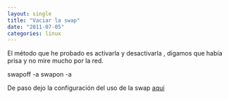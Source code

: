```yaml
---
layout: single
title: "Vaciar la swap"
date: "2011-07-05"
categories: linux
---
```


El método que he probado es activarla y desactivarla , digamos que había prisa y no mire mucho por la red.

swapoff -a
swapon -a

De paso dejo la configuración del uso de la swap [aquí](https://luispuente.net/2010/01/reducir-el-uso-de-swap/ "Swap")
